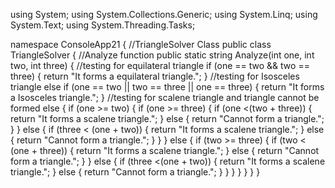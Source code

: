 using System;
using System.Collections.Generic;
using System.Linq;
using System.Text;
using System.Threading.Tasks;

namespace ConsoleApp21
{
    //TriangleSolver Class 
    public class TriangleSolver
    {
        //Analyze function
        public static string Analyze(int one, int two, int three)
        {
            //testing for equilateral triangle
            if (one == two && two == three)
            {
                return "It forms a equilateral triangle.";
            }
            //testing for Isosceles triangle
            else if (one == two || two == three || one == three)
            {
                return "It forms a Isosceles triangle.";
            }
            //testing for scalene triangle and triangle cannot be formed
            else
            {
                if (one >= two)
                {
                    if (one >= three)
                    {
                        if (one <(two + three))
                        {
                            return "It forms a scalene triangle.";
                        }
                        else
                        {
                            return "Cannot form a triangle.";
                        }
                    }
                    else
                    {
                        if (three < (one + two))
                        {
                            return "It forms a scalene triangle.";
                        }
                        else
                        {
                            return "Cannot form a triangle.";
                        }
                    }
                }
                else
                {
                    if (two >= three)
                    {
                        if (two < (one + three))
                        {
                            return "It forms a scalene triangle.";
                        }
                        else
                        {
                            return "Cannot form a triangle.";
                        }
                    }
                    else
                    {
                        if (three <(one + two))
                        {
                            return "It forms a scalene triangle.";
                        }
                        else
                        {
                            return "Cannot form a triangle.";
                        }
                    }
                }
            }
        }
    }
}
